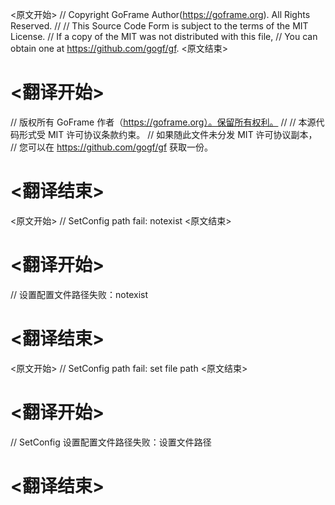 
<原文开始>
// Copyright GoFrame Author(https://goframe.org). All Rights Reserved.
//
// This Source Code Form is subject to the terms of the MIT License.
// If a copy of the MIT was not distributed with this file,
// You can obtain one at https://github.com/gogf/gf.
<原文结束>

# <翻译开始>
// 版权所有 GoFrame 作者（https://goframe.org）。保留所有权利。
//
// 本源代码形式受 MIT 许可协议条款约束。
// 如果随此文件未分发 MIT 许可协议副本，
// 您可以在 https://github.com/gogf/gf 获取一份。
# <翻译结束>


<原文开始>
// SetConfig path fail: notexist
<原文结束>

# <翻译开始>
// 设置配置文件路径失败：notexist
# <翻译结束>


<原文开始>
// SetConfig path fail: set file path
<原文结束>

# <翻译开始>
// SetConfig 设置配置文件路径失败：设置文件路径
# <翻译结束>

